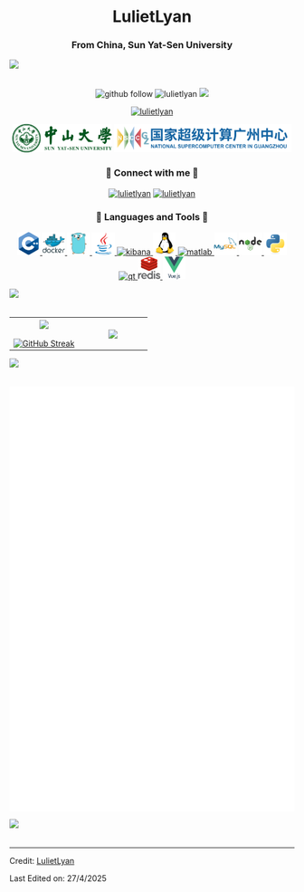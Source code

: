 <h1 align="center">LulietLyan</h1>
<h3 align="center">From China, Sun Yat-Sen University</h3>

<img src="https://user-images.githubusercontent.com/73097560/115834477-dbab4500-a447-11eb-908a-139a6edaec5c.gif"><br><br>

<p align="center"> 
<img src="https://img.shields.io/github/followers/LulietLyan?label=Followers&style=for-the-badge&color=purple"
alt="github follow"/>
<img src="https://komarev.com/ghpvc/?username=lulietlyan&label=Profile%20views&color=21907b&style=for-the-badge" alt="lulietlyan" /> 
<a href="mailto:lulietlyan@gmail.com" target="_blank">
<img src="https://img.shields.io/badge/gmail:lulietlyan-%23EA4335.svg?style=for-the-badge&logo=gmail&logoColor=white"t=mail" /></a>
</p>

<p align="center"> 
<a href="https://github.com/ryo-ma/github-profile-trophy"><img src="https://github-profile-trophy.vercel.app/?username=lulietlyan&theme=buddhism" alt="lulietlyan" /></a> 
</p>

<p align="center"> 
<a href="https://github.com/LulietLyan"><img src="https://raw.githubusercontent.com/LulietLyan/LulietLyan/refs/heads/main/image/SYSU.png" height=50pt alt="lulietlyan" /></a>
<a href="https://github.com/LulietLyan"><img src="https://raw.githubusercontent.com/LulietLyan/LulietLyan/667c32cfe81ef8cd755a53cf4ffd13f00d4165c5/image/NSCC-GZ.svg" height=50pt alt="lulietlyan" /></a>
</p>

<h3 align="center">🤗 Connect with me 🤗</h3>
<p align="center">
<a href="https://codeforces.com/profile/lulietlyan" target="blank"><img align="center" src="https://raw.githubusercontent.com/rahuldkjain/github-profile-readme-generator/master/src/images/icons/Social/codeforces.svg" alt="lulietlyan" height="30" width="40" /></a>
<a href="https://www.leetcode.com/lulietlyan" target="blank"><img align="center" src="https://raw.githubusercontent.com/rahuldkjain/github-profile-readme-generator/master/src/images/icons/Social/leet-code.svg" alt="lulietlyan" height="30" width="40" /></a>
</p>

<h3 align="center">🔧 Languages and Tools 🔧</h3>
<p align="center"> <a href="https://www.w3schools.com/cpp/" target="_blank" rel="noreferrer"> <img src="https://raw.githubusercontent.com/devicons/devicon/master/icons/cplusplus/cplusplus-original.svg" alt="cplusplus" width="40" height="40"/> </a> <a href="https://www.docker.com/" target="_blank" rel="noreferrer"> <img src="https://raw.githubusercontent.com/devicons/devicon/master/icons/docker/docker-original-wordmark.svg" alt="docker" width="40" height="40"/> </a> <a href="https://golang.org" target="_blank" rel="noreferrer"> <img src="https://raw.githubusercontent.com/devicons/devicon/master/icons/go/go-original.svg" alt="go" width="40" height="40"/> </a> <a href="https://www.java.com" target="_blank" rel="noreferrer"> <img src="https://raw.githubusercontent.com/devicons/devicon/master/icons/java/java-original.svg" alt="java" width="40" height="40"/> </a> <a href="https://www.elastic.co/kibana" target="_blank" rel="noreferrer"> <img src="https://www.vectorlogo.zone/logos/elasticco_kibana/elasticco_kibana-icon.svg" alt="kibana" width="40" height="40"/> </a> <a href="https://www.linux.org/" target="_blank" rel="noreferrer"> <img src="https://raw.githubusercontent.com/devicons/devicon/master/icons/linux/linux-original.svg" alt="linux" width="40" height="40"/> </a> <a href="https://www.mathworks.com/" target="_blank" rel="noreferrer"> <img src="https://upload.wikimedia.org/wikipedia/commons/2/21/Matlab_Logo.png" alt="matlab" width="40" height="40"/> </a> <a href="https://www.mysql.com/" target="_blank" rel="noreferrer"> <img src="https://raw.githubusercontent.com/devicons/devicon/master/icons/mysql/mysql-original-wordmark.svg" alt="mysql" width="40" height="40"/> </a> <a href="https://nodejs.org" target="_blank" rel="noreferrer"> <img src="https://raw.githubusercontent.com/devicons/devicon/master/icons/nodejs/nodejs-original-wordmark.svg" alt="nodejs" width="40" height="40"/> </a> <a href="https://www.python.org" target="_blank" rel="noreferrer"> <img src="https://raw.githubusercontent.com/devicons/devicon/master/icons/python/python-original.svg" alt="python" width="40" height="40"/> </a> <a href="https://www.qt.io/" target="_blank" rel="noreferrer"> <img src="https://upload.wikimedia.org/wikipedia/commons/0/0b/Qt_logo_2016.svg" alt="qt" width="40" height="40"/> </a> <a href="https://redis.io" target="_blank" rel="noreferrer"> <img src="https://raw.githubusercontent.com/devicons/devicon/master/icons/redis/redis-original-wordmark.svg" alt="redis" width="40" height="40"/> </a> <a href="https://vuejs.org/" target="_blank" rel="noreferrer"> <img src="https://raw.githubusercontent.com/devicons/devicon/master/icons/vuejs/vuejs-original-wordmark.svg" alt="vuejs" width="40" height="40"/> </a> </p>

<img src="https://user-images.githubusercontent.com/73097560/115834477-dbab4500-a447-11eb-908a-139a6edaec5c.gif"><br><br>
<p align="center">
  <!--- stats (start) -->
<table align="center">
<tr border="none">
<td width="50%" align="center">
  <img  align="center"  src="https://github-readme-stats.vercel.app/api?username=LulietLyan&theme=radical&show_icons=true&count_private=true&title_color=7A7ADB&icon_color=2234AE&text_color=D3D3D3&bg_color=0,000000,130F40" />
  <br></br>
  <a href="https://git.io/streak-stats"><img src="https://github-readme-streak-stats.herokuapp.com?user=LulietLyan&theme=transparent&background=45%2C000000%2C130F40&border=7A7ADB&fire=7A7ADB&currStreakNum=D3D3D3&sideLabels=D3D3D3&stroke=D3D3D3&sideNums=D3D3D3&ring=2234AE&currStreakLabel=D3D3D3&dates=D3D3D3&excludeDaysLabel=D3D3D3" alt="GitHub Streak" /></a>
</td>

<td width="50%" align="center">
  <img  align="center"  src="https://github-readme-stats.anuraghazra1.vercel.app/api/top-langs/?username=LulietLyan&theme=radical&hide_border=false&no-bg=true&no-frame=true&langs_count=10&title_color=7A7ADB&icon_color=2234AE&text_color=D3D3D3&bg_color=0,000000,130F40"/>
  </td>
</tr>
</table>
<!--- stats (end) -->
</p>        
<!--- stats (end) -->
<img src="https://user-images.githubusercontent.com/73097560/115834477-dbab4500-a447-11eb-908a-139a6edaec5c.gif"><br><br>


<p><img align="center" src="https://raw.githubusercontent.com/LulietLyan/LulietLyan/667c32cfe81ef8cd755a53cf4ffd13f00d4165c5/github-metrics.svg" alt="Metrics" width="800" /></p>


<img src="https://user-images.githubusercontent.com/73097560/115834477-dbab4500-a447-11eb-908a-139a6edaec5c.gif"><br><br>


------

Credit: [LulietLyan](https://github.com/LulietLyan)

Last Edited on: 27/4/2025